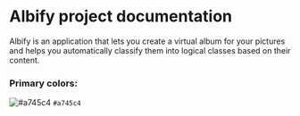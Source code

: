 # Albify project documentation
Albify is an application that lets you create a virtual album for your pictures and helps you automatically classify them into logical classes based on their content.



### Primary colors:
![#a745c4](https://via.placeholder.com/15/a745c4/000000?text=+) `#a745c4`